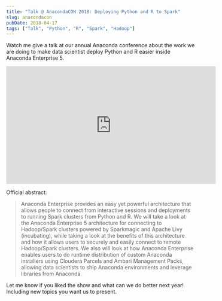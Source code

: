 ```yaml
---
title: "Talk @ AnacondaCON 2018: Deploying Python and R to Spark"
slug: anacondacon
pubDate: 2018-04-17
tags: ["Talk", "Python", "R", "Spark", "Hadoop"]
---
```


Watch me give a talk at our annual Anaconda conference about the work we are doing
to make data scientist deploy Python and R easier inside Anaconda Enterprise 5.

<iframe width="560" height="315" src="https://www.youtube.com/embed/vmd7L-FAhus" title="YouTube video player" frameborder="0" allow="accelerometer; autoplay; clipboard-write; encrypted-media; gyroscope; picture-in-picture" allowfullscreen></iframe>

Official abstract:

> Anaconda Enterprise provides an easy yet powerful architecture that allows people to connect from interactive sessions and deployments to running Spark clusters from Python and R. We will take a look at the Anaconda Enterprise 5 architecture for connecting to Hadoop/Spark clusters powered by Sparkmagic and Apache Livy (incubating), while taking a look at the benefits of this architecture and how it allows users to securely and easily connect to remote Hadoop/Spark clusters. We also will look at how Anaconda Enterprise enables users to do runtime distribution of custom Anaconda installers using Cloudera Parcels and Ambari Management Packs, allowing data scientists to ship Anaconda environments and leverage libraries from Anaconda.

Let me know if you liked the show and what can we do better next year!
Including new topics you want us to present.
